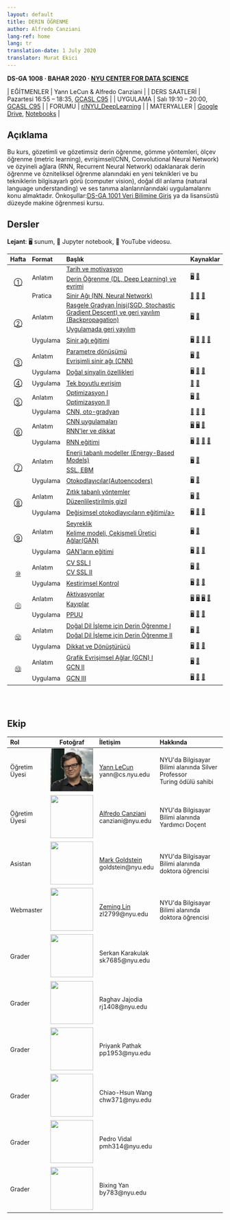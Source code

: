 ```yaml
---
layout: default
title: DERIN ÖĞRENME
author: Alfredo Canziani
lang-ref: home
lang: tr
translation-date: 1 July 2020
translator: Murat Ekici
---
```


**DS-GA 1008 · BAHAR 2020 · [NYU CENTER FOR DATA SCIENCE](http://cds.nyu.edu/)**

| EĞİTMENLER    | Yann LeCun & Alfredo Canziani |
| DERS SAATLERİ | Pazartesi 16:55 – 18:35, [GCASL C95](http://library.nyu.edu/services/campus-media/classrooms/gcasl-c95/) |
| UYGULAMA      | Salı 19:10 – 20:00, [GCASL C95](http://library.nyu.edu/services/campus-media/classrooms/gcasl-c95/) |
| FORUMU        | [r/NYU_DeepLearning](https://www.reddit.com/r/NYU_DeepLearning/) |
| MATERYALLER   | [Google Drive](https://bitly.com/DLSP20), [Notebooks](https://github.com/Atcold/pytorch-Deep-Learning) |


## Açıklama

Bu kurs, gözetimli ve gözetimsiz derin öğrenme, gömme yöntemleri, ölçev öğrenme (metric learning), evrişimsel(CNN, Convolutional Neural Network) ve özyineli ağlara (RNN, Recurrent Neural Network) odaklanarak derin öğrenme ve özniteliksel öğrenme alanındaki en yeni teknikleri ve bu tekniklerin  bilgisayarlı görü (computer vision), doğal dil anlama (natural language understanding) ve ses tanıma alanlarınlarındaki uygulamalarını konu almaktadır.
Önkoşullar:[DS-GA 1001 Veri Bilimine Giriş](https://cds.nyu.edu/academics/ms-curriculum/) ya da lisansüstü düzeyde makine öğrenmesi kursu.



## Dersler

**Lejant**: 🖥 sunum, 📓 Jupyter notebook, 🎥 YouTube videosu.

<table>
<!-- =============================== HEADER ================================ -->
  <thead>
    <tr>
      <th>Hafta</th>
      <th align="left">Format</th>
      <th align="left">Başlık</th>
      <th align="left">Kaynaklar</th>
    </tr>
  </thead>
  <tbody>
<!-- =============================== WEEK 1 ================================ -->
    <tr>
      <td rowspan="3" align="center"><a href="{{site.baseurl}}/tr/week01/01">①</a></td>
      <td rowspan="2">Anlatım</td>
      <td><a href="{{site.baseurl}}/tr/week01/01-1">Tarih ve motivasyon</a></td>
      <td rowspan="2">
        <a href="https://drive.google.com/open?id=1Q7LtZyIS1f3TfeTGll3aDtWygh3GAfCb">🖥️</a>
        <a href="https://www.youtube.com/watch?v=0bMe_vCZo30">🎥</a>
      </td>
    </tr>
    <tr><td><a href="{{site.baseurl}}/tr/week01/01-2"> Derin Öğrenme (DL, Deep Learning) ve evrimi</a></td></tr>
    <tr>
      <td rowspan="1">Pratica</td>
      <td><a href="{{site.baseurl}}/tr/week01/01-3">Sinir Ağı (NN, Neural Network)</a></td>
      <td>
        <a href="https://github.com/Atcold/pytorch-Deep-Learning/blob/master/01-tensor_tutorial.ipynb">📓</a>
        <a href="https://github.com/Atcold/pytorch-Deep-Learning/blob/master/02-space_stretching.ipynb">📓</a>
        <a href="https://www.youtube.com/watch?v=5_qrxVq1kvc">🎥</a>
      </td>
    </tr>
<!-- =============================== WEEK 2 ================================ -->
    <tr>
      <td rowspan="3" align="center"><a href="{{site.baseurl}}/tr/week02/02">②</a></td>
      <td rowspan="2">Anlatım</td>
      <td><a href="{{site.baseurl}}/tr/week02/02-1">Rasgele Gradyan İnişi(SGD, Stochastic Gradient Descent) ve geri yayılım (Backpropagation)</a></td>
      <td rowspan="2">
        <a href="https://drive.google.com/open?id=1w2jV_BT2hWzfOKBR02x_rB4-dfVUI6SR">🖥️</a>
        <a href="https://www.youtube.com/watch?v=d9vdh3b787Y">🎥</a>
      </td>
    </tr>
    <tr><td><a href="{{site.baseurl}}/tr/week02/02-2">Uygulamada geri yayılım</a></td></tr>
    <tr>
      <td rowspan="1">Uygulama</td>
      <td><a href="{{site.baseurl}}/tr/week02/02-3">Sinir ağı eğitimi</a></td>
      <td>
        <a href="https://github.com/Atcold/pytorch-Deep-Learning/blob/master/slides/01%20-%20Spiral%20classification.pdf">🖥</a>
        <a href="https://github.com/Atcold/pytorch-Deep-Learning/blob/master/04-spiral_classification.ipynb">📓</a>
        <a href="https://github.com/Atcold/pytorch-Deep-Learning/blob/master/05-regression.ipynb">📓</a>
        <a href="https://www.youtube.com/watch?v=WAn6lip5oWk">🎥</a>
      </td>
    </tr>
<!-- =============================== WEEK 3 ================================ -->
    <tr>
      <td rowspan="3" align="center"><a href="{{site.baseurl}}/tr/week03/03">③</a></td>
      <td rowspan="2">Anlatım</td>
      <td><a href="{{site.baseurl}}/tr/week03/03-1">Parametre dönüşümü</a></td>
      <td rowspan="2">
        <a href="https://drive.google.com/open?id=18UFaOGNKKKO5TYnSxr2b8dryI-PgZQmC">🖥️</a>
        <a href="https://youtu.be/FW5gFiJb-ig">🎥</a>
      </td>
    </tr>
    <tr><td><a href="{{site.baseurl}}/tr/week03/03-2">Evrişimli sinir ağı (CNN)</a></td></tr>
    <tr>
      <td rowspan="1">Uygulama</td>
      <td><a href="{{site.baseurl}}/tr/week03/03-3">Doğal sinyalin özellikleri</a></td>
      <td>
        <a href="https://github.com/Atcold/pytorch-Deep-Learning/blob/master/slides/02%20-%20CNN.pdf">🖥</a>
        <a href="https://github.com/Atcold/pytorch-Deep-Learning/blob/master/06-convnet.ipynb">📓</a>
        <a href="https://youtu.be/kwPWpVverkw">🎥</a>
      </td>
    </tr>
<!-- =============================== WEEK 4 ================================ -->
    <tr>
      <td rowspan="1" align="center"><a href="{{site.baseurl}}/tr/week04/04">④</a></td>
      <td rowspan="1">Uygulama</td>
      <td><a href="{{site.baseurl}}/tr/week04/04-1">Tek boyutlu evrişim</a></td>
      <td>
        <a href="https://github.com/Atcold/pytorch-Deep-Learning/blob/master/07-listening_to_kernels.ipynb">📓</a>
        <a href="https://youtu.be/OrBEon3VlQg">🎥</a>
      </td>
    </tr>
<!-- =============================== WEEK 5 ================================ -->
    <tr>
      <td rowspan="3" align="center"><a href="{{site.baseurl}}/tr/week05/05">⑤</a></td>
      <td rowspan="2">Anlatım</td>
      <td><a href="{{site.baseurl}}/tr/week05/05-1">Optimizasyon I</a></td>
      <td rowspan="2">
        <a href="https://drive.google.com/open?id=1pwlGN6hDFfEYQqBqcMjWbe4yfBDTxsab">🖥️</a>
        <a href="https://youtu.be/--NZb480zlg">🎥</a>
      </td>
    </tr>
    <tr><td><a href="{{site.baseurl}}/tr/week05/05-2">Optimizasyon II</a></td></tr>
    <tr>
      <td rowspan="1">Uygulama</td>
      <td><a href="{{site.baseurl}}/tr/week05/05-3">CNN, oto-gradyan</a></td>
      <td>
        <a href="https://github.com/Atcold/pytorch-Deep-Learning/blob/master/03-autograd_tutorial.ipynb">📓</a>
        <a href="https://github.com/Atcold/pytorch-Deep-Learning/blob/master/extra/b-custom_grads.ipynb">📓</a>
        <a href="https://youtu.be/eEzCZnOFU1w">🎥</a>
      </td>
    </tr>
<!-- =============================== WEEK 6 ================================ -->
    <tr>
      <td rowspan="3" align="center"><a href="{{site.baseurl}}/tr/week06/06">⑥</a></td>
      <td rowspan="2">Anlatım</td>
      <td><a href="{{site.baseurl}}/tr/week06/06-1">CNN uygulamaları</a></td>
      <td rowspan="2">
        <a href="https://drive.google.com/open?id=1opT7lV0IRYJegtZjuHsKhlsM5L7GpGL1">🖥️</a>
        <a href="https://drive.google.com/open?id=1sdeVBC3nuh5Zkm2sqzdScEicRvLc_v-F">🖥️</a>
        <a href="https://youtu.be/ycbMGyCPzvE">🎥</a>
      </td>
    </tr>
    <tr><td><a href="{{site.baseurl}}/tr/week06/06-2">RNN'ler ve dikkat</a></td></tr>
    <tr>
      <td rowspan="1">Uygulama</td>
      <td><a href="{{site.baseurl}}/tr/week06/06-3">RNN eğitimi </a></td>
      <td>
        <a href="https://github.com/Atcold/pytorch-Deep-Learning/blob/master/slides/04%20-%20RNN.pdf">🖥️</a>
        <a href="https://github.com/Atcold/pytorch-Deep-Learning/blob/master/08-seq_classification.ipynb">📓</a>
        <a href="https://github.com/Atcold/pytorch-Deep-Learning/blob/master/09-echo_data.ipynb">📓</a>
        <a href="https://youtu.be/8cAffg2jaT0">🎥</a>
      </td>
    </tr>
<!-- =============================== WEEK 7 ================================ -->
    <tr>
      <td rowspan="3" align="center"><a href="{{site.baseurl}}/tr/week07/07">⑦</a></td>
      <td rowspan="2">Anlatım</td>
      <td><a href="{{site.baseurl}}/tr/week07/07-1">Enerji tabanlı modeller (Energy-Based Models)</a></td>
      <td rowspan="2">
        <a href="https://drive.google.com/open?id=1z8Dz1YtkOEJpU-gh5RIjORs3GGqkYJQa">🖥️</a>
        <a href="https://youtu.be/tVwV14YkbYs">🎥</a>
      </td>
    </tr>
    <tr><td><a href="{{site.baseurl}}/tr/week07/07-2">SSL, EBM </a></td></tr>
    <tr>
      <td rowspan="1">Uygulama</td>
      <td><a href="{{site.baseurl}}/tr/week07/07-3">Otokodlayıcılar(Autoencoders)</a></td>
      <td>
        <a href="https://drive.google.com/file/d/1FEleglSDblyrSpHdGhaDydEQI36Rq5uB/">🖥️</a>
        <a href="https://github.com/Atcold/pytorch-Deep-Learning/blob/master/10-autoencoder.ipynb">📓</a>
      </td>
    </tr>
<!-- =============================== WEEK 8 ================================ -->
    <tr>
      <td rowspan="3" align="center"><a href="{{site.baseurl}}/tr/week08/08">⑧</a></td>
      <td rowspan="2">Anlatım</td>
      <td><a href="{{site.baseurl}}/tr/week08/08-1">Zıtlık tabanlı yöntemler</a></td>
      <td rowspan="2">
        <a href="https://drive.google.com/open?id=1Zo_PyBEO6aNt0GV74kj8MQL7kfHdIHYO">🖥️</a>
        <a href="https://youtu.be/ZaVP2SY23nc">🎥</a>
      </td>
    </tr>
    <tr><td><a href="{{site.baseurl}}/tr/week08/08-2">Düzenlileştirilmiş gizil</a></td></tr>
    <tr>
      <td rowspan="1">Uygulama</td>
      <td><a href="{{site.baseurl}}/tr/week08/08-3">Değişimsel otokodlayıcıların eğitimi/a></td>
      <td>
        <a href="https://github.com/Atcold/pytorch-Deep-Learning/blob/master/slides/05%20-%20Generative%20models.pdf">🖥️</a>
        <a href="https://github.com/Atcold/pytorch-Deep-Learning/blob/master/11-VAE.ipynb">📓</a>
        <a href="https://youtu.be/7Rb4s9wNOmc">🎥</a>
      </td>
    </tr>
<!-- =============================== WEEK 9 ================================ -->
    <tr>
      <td rowspan="3" align="center"><a href="{{site.baseurl}}/tr/week09/09">⑨</a></td>
      <td rowspan="2">Anlatım</td>
      <td><a href="{{site.baseurl}}/tr/week09/09-1">Seyreklik</a></td>
      <td rowspan="2">
        <a href="https://drive.google.com/open?id=1wJRzhjSqlrSqEpX4Omagb_gdIkQ5f-6K">🖥️</a>
        <a href="https://youtu.be/Pgct8PKV7iw">🎥</a>
      </td>
    </tr>
    <tr><td><a href="{{site.baseurl}}/tr/week09/09-2">Kelime modeli, Çekişmeli Üretici Ağlar(GAN)</a></td></tr>
    <tr>
      <td rowspan="1">Uygulama</td>
      <td><a href="{{site.baseurl}}/tr/week09/09-3">GAN'ların eğitimi</a></td>
      <td>
        <a href="https://github.com/Atcold/pytorch-Deep-Learning/blob/master/slides/05%20-%20Generative%20models.pdf">🖥️</a>
        <a href="https://github.com/pytorch/examples/tree/master/dcgan">📓</a>
        <a href="https://youtu.be/xYc11zyZ26M">🎥</a>
      </td>
    </tr>
<!-- =============================== WEEK 10 =============================== -->
    <tr>
      <td rowspan="3" align="center"><a href="{{site.baseurl}}/tr/week10/10">⑩</a></td>
      <td rowspan="2">Anlatım</td>
      <td><a href="{{site.baseurl}}/tr/week10/10-1">CV SSL I</a></td>
      <td rowspan="2">
         <a href="https://drive.google.com/open?id=16lsnDN2HIBTcRucbVKY5B_U16c0tNQhR">🖥️</a>
        <a href="https://youtu.be/0KeR6i1_56g">🎥</a>
      </td>
    </tr>
    <tr><td><a href="{{site.baseurl}}/tr/week10/10-2">CV SSL II</a></td></tr>
    <tr>
      <td rowspan="1">Uygulama</td>
      <td><a href="{{site.baseurl}}/tr/week10/10-3">Kestirimsel Kontrol</a></td>
      <td>
        <a href="https://github.com/Atcold/pytorch-Deep-Learning/blob/master/slides/09%20-%20Controller%20learning.pdf">🖥️</a>
        <a href="https://github.com/Atcold/pytorch-Deep-Learning/blob/master/14-truck_backer-upper.ipynb">📓</a>
        <a href="https://youtu.be/A3klBqEWR-I">🎥</a>
      </td>
    </tr>
<!-- =============================== WEEK 11 =============================== -->
    <tr>
      <td rowspan="3" align="center"><a href="{{site.baseurl}}/tr/week11/11">⑪</a></td>
      <td rowspan="2">Anlatım</td>
      <td><a href="{{site.baseurl}}/tr/week11/11-1">Aktivasyonlar</a></td>
      <td rowspan="2">
         <a href="https://drive.google.com/file/d/1AzFVLG7D4NK6ugh60f0cJQGYF5OL2sUB">🖥️</a>
        <a href="https://drive.google.com/file/d/1rkiZy0vjZqE2w7baVWvxwfAGae0Eh1Wm">🖥️</a>
        <a href="https://drive.google.com/file/d/1tryOlVAFmazLLZusD2-UfReFMkPk5hPk">🖥️</a>
        <a href="https://youtu.be/bj1fh3BvqSU">🎥</a>
      </td>
    </tr>
    <tr><td><a href="{{site.baseurl}}/tr/week11/11-2">Kayıplar</a></td></tr>
    <tr>
      <td rowspan="1">Uygulama</td>
      <td><a href="{{site.baseurl}}/tr/week11/11-3">PPUU</a></td>
      <td>
        <a href="http://bit.ly/PPUU-slides">🖥️</a>
        <a href="http://bit.ly/PPUU-code">📓</a>
        <a href="https://youtu.be/VcrCr-KNBHc">🎥</a>
      </td>
    </tr>
<!-- =============================== WEEK 12 =============================== -->
    <tr>
      <td rowspan="3" align="center"><a href="{{site.baseurl}}/tr/week12/12">⑫</a></td>
      <td rowspan="2">Anlatım</td>
      <td><a href="{{site.baseurl}}/tr/week12/12-1">Doğal Dil İşleme için Derin Öğrenme I</a></td>
      <td rowspan="2">
        <a href="https://drive.google.com/file/d/149m3wRavTp4DQZ6RJTej8KP8gv4jnkPW/">🖥️</a>
	<a href="https://youtu.be/6D4EWKJgNn0">🎥</a>
      </td></tr>
<tr><td><a href="{{site.baseurl}}/tr/week12/12-2">Doğal Dil İşleme için Derin Öğrenme II</a></td>
	</tr>
    <tr>
      <td rowspan="1">Uygulama</td>
      <td><a href="{{site.baseurl}}/tr/week12/12-3">Dikkat ve Dönüştürücü</a></td>
      <td>
         <a href="https://github.com/Atcold/pytorch-Deep-Learning/blob/master/slides/10%20-%20Attention%20%26%20transformer.pdf">🖥️</a>
        <a href="https://github.com/Atcold/pytorch-Deep-Learning/blob/master/15-transformer.ipynb">📓</a>
        <a href="https://youtu.be/f01J0Dri-6k">🎥</a>
      </td>
    </tr>
<!-- =============================== WEEK 13 =============================== -->
    <tr>
      <td rowspan="3" align="center"><a href="{{site.baseurl}}/tr/week13/13">⑬</a></td>
      <td rowspan="2">Anlatım</td>
      <td><a href="{{site.baseurl}}/tr/week13/13-1"> Grafik Evrişimsel Ağlar (GCN) I</a></td>
      <td rowspan="2">
        <a href="https://drive.google.com/file/d/1oq-nZE2bEiQjqBlmk5_N_rFC8LQY0jQr/">🖥️</a>
        <a href="https://youtu.be/Iiv9R6BjxHM">🎥</a>
      </td>
    </tr>
    <tr><td><a href="{{site.baseurl}}/tr/week13/13-2">GCN II</a></td></tr>
    <tr>
      <td rowspan="1">Uygulama</td>
      <td><a href="{{site.baseurl}}/tr/week13/13-3">GCN III</a></td>
      <td>
        <a href="https://github.com/Atcold/pytorch-Deep-Learning/blob/master/slides/11%20-%20GCN.pdf">🖥️</a>
        <a href="https://github.com/Atcold/pytorch-Deep-Learning/blob/master/16-gated_GCN.ipynb">📓</a>
        <a href="https://youtu.be/2aKXWqkbpWg">🎥</a>
      </td>
    </tr>

  </tbody>
</table>

<br/><br/>


## Ekip

<table>
  <thead>
    <tr>
      <th style="text-align: left">Rol</th>
      <th style="text-align: center">Fotoğraf</th>
      <th style="text-align: left">İletişim</th>
      <th style="text-align: left">Hakkında</th>
    </tr>
  </thead>
  <tbody>
    <tr>
      <td style="text-align: left">Öğretim Üyesi</td>
      <td style="text-align: center"><img src="../images/Yann.png" width="100" height="100" /></td>
      <td style="text-align: left"><a href="https://twitter.com/ylecun">Yann LeCun</a><br />yann@cs.nyu.edu</td>
      <td style="text-align: left">NYU'da Bilgisayar Bilimi alanında Silver Professor <br /> Turing ödülü sahibi</td>
    </tr>
    <tr>
      <td style="text-align: left">Öğretim Üyesi</td>
      <td style="text-align: center"><img src="https://avatars1.githubusercontent.com/u/2119355" width="100" height="100" /></td>
      <td style="text-align: left"><a href="https://twitter.com/alfcnz">Alfredo Canziani</a><br />canziani@nyu.edu</td>
      <td style="text-align: left">NYU'da Bilgisayar Bilimi alanında Yardımcı Doçent</td>
    </tr>
    <tr>
      <td style="text-align: left">Asistan</td>
      <td style="text-align: center"><img src="https://pbs.twimg.com/profile_images/1186879808845860864/czRv3g1G_400x400.jpg" width="100" height="100" /></td>
      <td style="text-align: left"><a href="https://twitter.com/marikgoldstein">Mark Goldstein</a><br />goldstein@nyu.edu</td>
      <td style="text-align: left">NYU'da Bilgisayar Bilimi alanında doktora öğrencisi</td>
    </tr>
    <tr>
      <td style="text-align: left">Webmaster</td>
      <td style="text-align: center"><img src="https://pbs.twimg.com/profile_images/673997980370927616/vMXf545j_400x400.jpg" width="100" height="100" /></td>
      <td style="text-align: left"><a href="https://twitter.com/ebetica">Zeming Lin</a><br />zl2799@nyu.edu</td>
      <td style="text-align: left">NYU'da Bilgisayar Bilimi alanında doktora öğrencisi</td>
    </tr>
    <tr>
      <td style="text-align: left">Grader</td>
      <td style="text-align: center"><img src="https://st3.depositphotos.com/13159112/17145/v/450/depositphotos_171453724-stock-illustration-default-avatar-profile-icon-grey.jpg" width="100" height="100" /></td>
      <td style="text-align: left">Serkan Karakulak <br />sk7685@nyu.edu</td>
      <td style="text-align: left"> </td>
    </tr>
    <tr>
      <td style="text-align: left"> Grader </td>
      <td style="text-align: center"><img src="https://st3.depositphotos.com/13159112/17145/v/450/depositphotos_171453724-stock-illustration-default-avatar-profile-icon-grey.jpg" width="100" height="100" /></td>
      <td style="text-align: left">Raghav Jajodia <br />rj1408@nyu.edu</td>
      <td style="text-align: left"> </td>
    </tr>
    <tr>
      <td style="text-align: left"> Grader </td>
      <td style="text-align: center"><img src="https://st3.depositphotos.com/13159112/17145/v/450/depositphotos_171453724-stock-illustration-default-avatar-profile-icon-grey.jpg" width="100" height="100" /></td>
      <td style="text-align: left">Priyank Pathak <br />pp1953@nyu.edu</td>
      <td style="text-align: left"> </td>
    </tr>
    <tr>
      <td style="text-align: left"> Grader </td>
      <td style="text-align: center"><img src="https://st3.depositphotos.com/13159112/17145/v/450/depositphotos_171453724-stock-illustration-default-avatar-profile-icon-grey.jpg" width="100" height="100" /></td>
      <td style="text-align: left">Chiao-Hsun Wang <br />chw371@nyu.edu</td>
      <td style="text-align: left"> </td>
    </tr>
    <tr>
      <td style="text-align: left"> Grader </td>
      <td style="text-align: center"><img src="https://st3.depositphotos.com/13159112/17145/v/450/depositphotos_171453724-stock-illustration-default-avatar-profile-icon-grey.jpg" width="100" height="100" /></td>
      <td style="text-align: left">Pedro Vidal<br />pmh314@nyu.edu</td>
      <td style="text-align: left"> </td>
    </tr>
    <tr>
      <td style="text-align: left"> Grader </td>
      <td style="text-align: center"><img src="https://st3.depositphotos.com/13159112/17145/v/450/depositphotos_171453724-stock-illustration-default-avatar-profile-icon-grey.jpg" width="100" height="100" /></td>
      <td style="text-align: left">Bixing Yan <br />by783@nyu.edu</td>
      <td style="text-align: left"> </td>
    </tr>
  </tbody>
</table>

